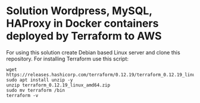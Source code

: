 # Solution Wordpress, MySQL, HAProxy in Docker containers deployed by Terraform to AWS

For using this solution create Debian based Linux server and clone this repository.
For installing Terraform use this script:
```
wget https://releases.hashicorp.com/terraform/0.12.19/terraform_0.12.19_linux_amd64.zip
sudo apt install unzip -y
unzip terraform_0.12.19_linux_amd64.zip
sudo mv terraform /bin
terraform -v
```
